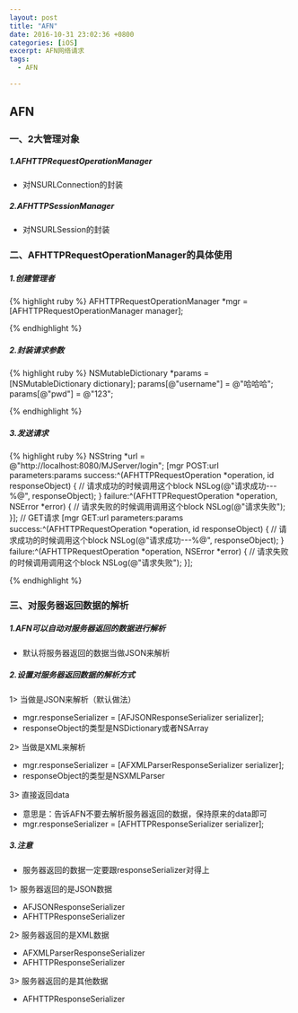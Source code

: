 ```yaml
---
layout: post
title: "AFN"
date: 2016-10-31 23:02:36 +0800
categories: [iOS]
excerpt: AFN网络请求
tags:
  - AFN

---
```


## AFN

### 一、2大管理对象

##### 1.AFHTTPRequestOperationManager

* 对NSURLConnection的封装

##### 2.AFHTTPSessionManager

* 对NSURLSession的封装

### 二、AFHTTPRequestOperationManager的具体使用

##### 1.创建管理者
{% highlight ruby %}
AFHTTPRequestOperationManager *mgr = [AFHTTPRequestOperationManager manager];

{% endhighlight %}


##### 2.封装请求参数

{% highlight ruby %}
NSMutableDictionary *params = [NSMutableDictionary dictionary];
params[@"username"] = @"哈哈哈";
params[@"pwd"] = @"123";

{% endhighlight %}



##### 3.发送请求

{% highlight ruby %}
NSString *url = @"http://localhost:8080/MJServer/login";
[mgr POST:url parameters:params
  success:^(AFHTTPRequestOperation *operation, id responseObject) {
      // 请求成功的时候调用这个block
      NSLog(@"请求成功---%@", responseObject);
  } failure:^(AFHTTPRequestOperation *operation, NSError *error) {
      // 请求失败的时候调用调用这个block
      NSLog(@"请求失败");
  }];
// GET请求
[mgr GET:url parameters:params
  success:^(AFHTTPRequestOperation *operation, id responseObject) {
      // 请求成功的时候调用这个block
      NSLog(@"请求成功---%@", responseObject);
  } failure:^(AFHTTPRequestOperation *operation, NSError *error) {
      // 请求失败的时候调用调用这个block
      NSLog(@"请求失败");
  }];

{% endhighlight %}


### 三、对服务器返回数据的解析

##### 1.AFN可以自动对服务器返回的数据进行解析

* 默认将服务器返回的数据当做JSON来解析

##### 2.设置对服务器返回数据的解析方式

1> 当做是JSON来解析（默认做法）

* mgr.responseSerializer = [AFJSONResponseSerializer serializer];
* responseObject的类型是NSDictionary或者NSArray

2> 当做是XML来解析

* mgr.responseSerializer = [AFXMLParserResponseSerializer serializer];
* responseObject的类型是NSXMLParser

3> 直接返回data

* 意思是：告诉AFN不要去解析服务器返回的数据，保持原来的data即可
* mgr.responseSerializer = [AFHTTPResponseSerializer serializer];

##### 3.注意

* 服务器返回的数据一定要跟responseSerializer对得上



1> 服务器返回的是JSON数据

* AFJSONResponseSerializer
* AFHTTPResponseSerializer

2> 服务器返回的是XML数据

* AFXMLParserResponseSerializer
* AFHTTPResponseSerializer

3> 服务器返回的是其他数据

* AFHTTPResponseSerializer